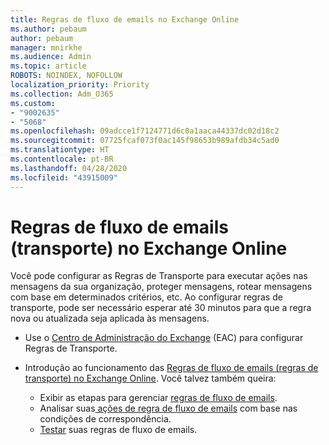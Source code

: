 ```yaml
---
title: Regras de fluxo de emails no Exchange Online
ms.author: pebaum
author: pebaum
manager: mnirkhe
ms.audience: Admin
ms.topic: article
ROBOTS: NOINDEX, NOFOLLOW
localization_priority: Priority
ms.collection: Adm_O365
ms.custom:
- "9002635"
- "5068"
ms.openlocfilehash: 09adcce1f7124771d6c0a1aaca44337dc02d18c2
ms.sourcegitcommit: 07725fcaf073f0ac145f98653b989afdb34c5ad0
ms.translationtype: HT
ms.contentlocale: pt-BR
ms.lasthandoff: 04/28/2020
ms.locfileid: "43915009"
---
```

# <a name="mail-flow-transport-rules-in-exchange-online"></a>Regras de fluxo de emails (transporte) no Exchange Online

Você pode configurar as Regras de Transporte para executar ações nas mensagens da sua organização, proteger mensagens, rotear mensagens com base em determinados critérios, etc. Ao configurar regras de transporte, pode ser necessário esperar até 30 minutos para que a regra nova ou atualizada seja aplicada às mensagens.

- Use o [Centro de Administração do Exchange](https://go.microsoft.com/fwlink/p/?linkid=834822) (EAC) para configurar Regras de Transporte.

- Introdução ao funcionamento das [Regras de fluxo de emails (regras de transporte) no Exchange Online](https://docs.microsoft.com/exchange/security-and-compliance/mail-flow-rules/mail-flow-rules). Você talvez também queira:

    - Exibir as etapas para gerenciar [regras de fluxo de emails](https://docs.microsoft.com/exchange/security-and-compliance/mail-flow-rules/manage-mail-flow-rules).
    - Analisar suas[ ações de regra de fluxo de emails](https://docs.microsoft.com/exchange/security-and-compliance/mail-flow-rules/mail-flow-rule-actions) com base nas condições de correspondência.
    - [Testar](https://docs.microsoft.com/exchange/security-and-compliance/mail-flow-rules/test-mail-flow-rules) suas regras de fluxo de emails.
